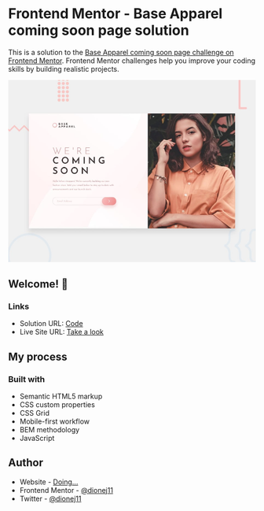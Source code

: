 # Frontend Mentor - Base Apparel coming soon page solution


This is a solution to the [Base Apparel coming soon page challenge on Frontend Mentor](https://www.frontendmentor.io/challenges/base-apparel-coming-soon-page-5d46b47f8db8a7063f9331a0). Frontend Mentor challenges help you improve your coding skills by building realistic projects.

![Design preview for the Base Apparel coming soon page coding challenge](./design/desktop-preview.jpg)

## Welcome! 👋

### Links

- Solution URL: [Code](https://github.com/dionej11/base-apparel)
- Live Site URL: [Take a look](https://dionej11.github.io/base-apparel)

## My process

### Built with

- Semantic HTML5 markup
- CSS custom properties
- CSS Grid
- Mobile-first workflow
- BEM methodology
- JavaScript

## Author

- Website - [Doing...](https://github.com/dionej11)
- Frontend Mentor - [@dionej11](https://www.frontendmentor.io/profile/dionej11)
- Twitter - [@dionej11](https://twitter.com/dionej11)
